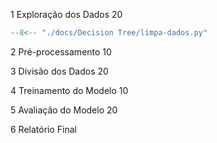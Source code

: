 1	Exploração dos Dados 20

``` python exec="on" html="0"
--8<-- "./docs/Decision Tree/limpa-dados.py"
```

2	Pré-processamento 10

3	Divisão dos Dados 20

4	Treinamento do Modelo 10

5	Avaliação do Modelo	20

6	Relatório Final	
